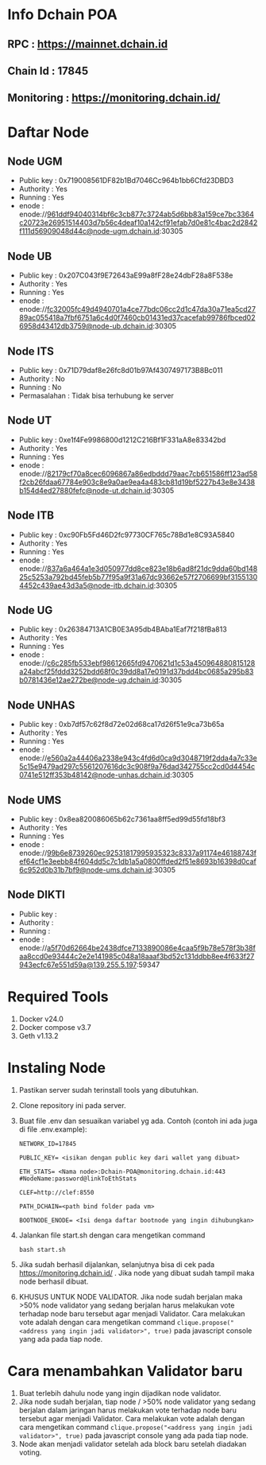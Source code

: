 # Info Dchain POA

## RPC : https://mainnet.dchain.id

## Chain Id : 17845

## Monitoring : https://monitoring.dchain.id/

# Daftar Node

## Node UGM

- Public key : 0x719008561DF82b1Bd7046Cc964b1bb6Cfd23DBD3
- Authority : Yes
- Running : Yes
- enode : enode://961ddf94040314bf6c3cb877c3724ab5d6bb83a159ce7bc3364c20723e26951514403d7b56c4deaf10a142cf91efab7d0e81c4bac2d2842f111d56909048d44c@node-ugm.dchain.id:30305

## Node UB

- Public key : 0x207C043f9E72643aE99a8fF28e24dbF28a8F538e
- Authority : Yes
- Running : Yes
- enode : enode://fc32005fc49d4940701a4ce77bdc06cc2d1c47da30a71ea5cd2789ac055418a7fbf6751a6c4d0f7460cb01431ed37cacefab99786fbced026958d43412db3759@node-ub.dchain.id:30305

## Node ITS

- Public key : 0x71D79daf8e26fc8d01b97Af4307497173B8Bc011
- Authority : No
- Running : No
- Permasalahan : Tidak bisa terhubung ke server

## Node UT

- Public key : 0xe1f4Fe9986800d1212C216Bf1F331aA8e83342bd
- Authority : Yes
- Running : Yes
- enode : enode://82179cf70a8cec6096867a86edbddd79aac7cb651586ff123ad58f2cb26fdaa67784e903c8e9a0ae9ea4a483cb81d19bf5227b43e8e3438b154d4ed27880fefc@node-ut.dchain.id:30305

## Node ITB

- Public key : 0xc90Fb5Fd46D2fc97730CF765c78Bd1e8C93A5840
- Authority : Yes
- Running : Yes
- enode : enode://837a6a464a1e3d050977dd8ce823e18b6ad8f21dc9dda60bd14825c5253a792bd45feb5b77f95a9f31a67dc93662e57f2706699bf31551304452c439ae43d3a5@node-itb.dchain.id:30305

## Node UG

- Public key : 0x26384713A1CB0E3A95db4BAba1Eaf7f218fBa813
- Authority : Yes
- Running : Yes
- enode : enode://c6c285fb533ebf98612665fd9470621d1c53a450964880815128a24abcf25fddd3252bdd68f0c39dd8a17e0191d37bdd4bc0685a295b83b0781436e12ae272be@node-ug.dchain.id:30305

## Node UNHAS

- Public key : 0xb7df57c62f8d72e02d68ca17d26f51e9ca73b65a
- Authority : Yes
- Running : Yes
- enode : enode://e560a2a44406a2338e943c4fd6d0ca9d3048719f2dda4a7c33e5c15e9479ad297c5561207616dc3c908f9a76dad342755cc2cd0d4454c0741e512ff353b48142@node-unhas.dchain.id:30305

## Node UMS

- Public key : 0x8ea820086065b62c7361aa8ff5ed99d55fd18bf3
- Authority : Yes
- Running : Yes
- enode : enode://99b6e8739260ec92531817995935323c8337a91174e46188743fef64cf1e3eebb84f604dd5c7c1db1a5a0800ffded2f51e8693b16398d0caf6c952d0b31b7bf9@node-ums.dchain.id:30305

## Node DIKTI

- Public key : 
- Authority :
- Running :
- enode : enode://a5f70d62664be2438dfce7133890086e4caa5f9b78e578f3b38faa8ccd0e93444c2e2e141985c048a18aaaf3bd52c131ddbb8ee4f633f27943ecfc67e551d59a@139.255.5.197:59347

# Required Tools

1. Docker v24.0
2. Docker compose v3.7
3. Geth v1.13.2

# Instaling Node

1. Pastikan server sudah terinstall tools yang dibutuhkan.
2. Clone repository ini pada server.
3. Buat file .env dan sesuaikan variabel yg ada.
   Contoh (contoh ini ada juga di file .env.example):

   ```
   NETWORK_ID=17845

   PUBLIC_KEY= <isikan dengan public key dari wallet yang dibuat>

   ETH_STATS= <Nama node>:Dchain-POA@monitoring.dchain.id:443         #NodeName:password@linkToEthStats

   CLEF=http://clef:8550

   PATH_DCHAIN=<path bind folder pada vm>

   BOOTNODE_ENODE= <Isi denga daftar bootnode yang ingin dihubungkan>

   ```

4. Jalankan file start.sh dengan cara mengetikan command

   `bash start.sh`

5. Jika sudah berhasil dijalankan, selanjutnya bisa di cek pada https://monitoring.dchain.id/ . Jika node yang dibuat sudah tampil maka node berhasil dibuat.

6. KHUSUS UNTUK NODE VALIDATOR. Jika node sudah berjalan maka >50% node validator yang sedang berjalan harus melakukan vote terhadap node baru tersebut agar menjadi Validator. Cara melakukan vote adalah dengan cara mengetikan command `clique.propose("<address yang ingin jadi validator>", true)` pada javascript console yang ada pada tiap node.

# Cara menambahkan Validator baru

1. Buat terlebih dahulu node yang ingin dijadikan node validator.
2. Jika node sudah berjalan, tiap node / >50% node validator yang sedang berjalan dalam jaringan harus melakukan vote terhadap node baru tersebut agar menjadi Validator. Cara melakukan vote adalah dengan cara mengetikan command `clique.propose("<address yang ingin jadi validator>", true)` pada javascript console yang ada pada tiap node.
3. Node akan menjadi validator setelah ada block baru setelah diadakan voting.
